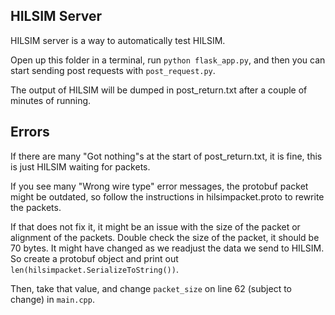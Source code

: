HILSIM Server
-----
HILSIM server is a way to automatically test HILSIM.

Open up this folder in a terminal, run `python flask_app.py`, and then you can start sending post requests with `post_request.py`.

The output of HILSIM will be dumped in post_return.txt after a couple of minutes of running.

## Errors
If there are many "Got nothing"s at the start of post_return.txt, it is fine, this is just HILSIM waiting for packets.

If you see many "Wrong wire type" error messages, the protobuf packet might be outdated, so follow the instructions in hilsimpacket.proto to rewrite the packets.

If that does not fix it, it might be an issue with the size of the packet or alignment of the packets. Double check the size of the packet, it should be 70 bytes. It might have changed as we readjust the data we send to HILSIM. So create a protobuf object and print out `len(hilsimpacket.SerializeToString())`.

Then, take that value, and change `packet_size` on line 62 (subject to change) in `main.cpp`. 
